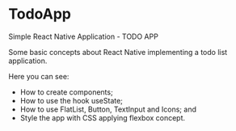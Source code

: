# TodoApp
Simple React Native Application - TODO APP

Some basic concepts about React Native implementing a todo list application.

Here you can see:
  * How to create components;
  * How to use the hook useState;
  * How to use FlatList, Button, TextInput and Icons; and
  * Style the app with CSS applying flexbox concept.


